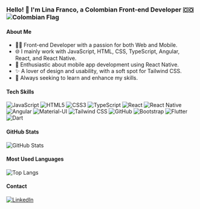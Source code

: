 ### Hello! 👋 I'm Lina Franco, a Colombian Front-end Developer 🇨🇴 ![Colombian Flag](https://upload.wikimedia.org/wikipedia/commons/thumb/2/21/Flag_of_Colombia.svg/20px-Flag_of_Colombia.svg.png)

#### About Me
- 👩‍💻 Front-end Developer with a passion for both Web and Mobile.
- 🌐 I mainly work with JavaScript, HTML, CSS, TypeScript, Angular, React, and React Native.
- 📱 Enthusiastic about mobile app development using React Native.
- ✨ A lover of design and usability, with a soft spot for Tailwind CSS.
- 🚀 Always seeking to learn and enhance my skills.

#### Tech Skills
![JavaScript](https://img.shields.io/badge/-JavaScript-F7DF1E?style=for-the-badge&logo=javascript&logoColor=black)
![HTML5](https://img.shields.io/badge/-HTML5-E34F26?style=for-the-badge&logo=html5&logoColor=white)
![CSS3](https://img.shields.io/badge/-CSS3-1572B6?style=for-the-badge&logo=css3&logoColor=white)
![TypeScript](https://img.shields.io/badge/-TypeScript-3178C6?style=for-the-badge&logo=typescript&logoColor=white)
![React](https://img.shields.io/badge/-React-61DAFB?style=for-the-badge&logo=react&logoColor=black)
![React Native](https://img.shields.io/badge/-React_Native-61DAFB?style=for-the-badge&logo=react&logoColor=black)
![Angular](https://img.shields.io/badge/-Angular-DD0031?style=for-the-badge&logo=angular&logoColor=white)
![Material-UI](https://img.shields.io/badge/-Material_UI-0081CB?style=for-the-badge&logo=material-ui&logoColor=white)
![Tailwind CSS](https://img.shields.io/badge/-Tailwind_CSS-38B2AC?style=for-the-badge&logo=tailwind-css&logoColor=white)
![GitHub](https://img.shields.io/badge/-GitHub-181717?style=for-the-badge&logo=github&logoColor=white)
![Bootstrap](https://img.shields.io/badge/-Bootstrap-7952B3?style=for-the-badge&logo=bootstrap&logoColor=white)
![Flutter](https://img.shields.io/badge/-Flutter-02569B?style=for-the-badge&logo=flutter&logoColor=white)
![Dart](https://img.shields.io/badge/-Dart-0175C2?style=for-the-badge&logo=dart&logoColor=white)

#### GitHub Stats
![GitHub Stats](https://github-readme-stats.vercel.app/api?username=linaf21&show_icons=true&theme=radical)

#### Most Used Languages
![Top Langs](https://github-readme-stats.vercel.app/api/top-langs/?username=linaf21&layout=compact&theme=radical)

#### Contact
[![LinkedIn](https://img.shields.io/badge/-LinkedIn-0077B5?style=for-the-badge&logo=linkedin&logoColor=white)](https://www.linkedin.com/in/lina-mar%C3%ADa-franco-olaya/)
